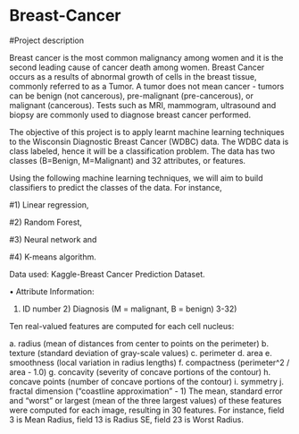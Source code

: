 # Breast-Cancer

#Project description

Breast cancer is the most common malignancy among women and it is the second leading cause of cancer death among women. Breast Cancer occurs as a results of abnormal growth of cells in the breast tissue, commonly referred to as a Tumor. A tumor does not mean cancer - tumors can be benign (not cancerous), pre-malignant (pre-cancerous), or malignant (cancerous). Tests such as MRI, mammogram, ultrasound and biopsy are commonly used to diagnose breast cancer performed.

The objective of this project is to apply learnt machine learning techniques to the Wisconsin Diagnostic Breast Cancer (WDBC) data. The WDBC data is class labeled, hence it will be a classification problem. The data has two classes (B=Benign, M=Malignant) and 32 attributes, or features.

Using the following machine learning techniques, we will aim to build classifiers to predict the classes of the data. For instance, 

#1) Linear regression,

#2) Random Forest, 

#3) Neural network and 

#4) K-means algorithm.

Data used:  Kaggle-Breast Cancer Prediction Dataset.

•	Attribute Information:

1.	ID number 2) Diagnosis (M = malignant, B = benign) 3-32)

Ten real-valued features are computed for each cell nucleus:

a.	radius (mean of distances from center to points on the perimeter)
b.	texture (standard deviation of gray-scale values)
c.	perimeter
d.	area
e.	smoothness (local variation in radius lengths)
f.	compactness (perimeter^2 / area - 1.0)
g.	concavity (severity of concave portions of the contour)
h.	concave points (number of concave portions of the contour)
i.	symmetry
j.	fractal dimension (“coastline approximation” - 1)
The mean, standard error and “worst” or largest (mean of the three largest values) of these features were computed for each image, resulting in 30 features. For instance, field 3 is Mean Radius, field 13 is Radius SE, field 23 is Worst Radius.
